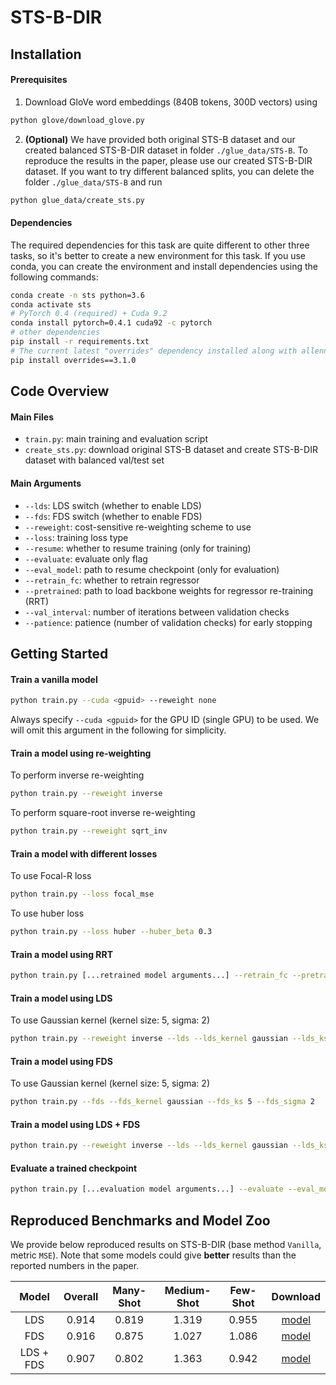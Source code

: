 # STS-B-DIR
## Installation

#### Prerequisites

1. Download GloVe word embeddings (840B tokens, 300D vectors) using

```bash
python glove/download_glove.py
```

2. __(Optional)__ We have provided both original STS-B dataset and our created balanced STS-B-DIR dataset in folder `./glue_data/STS-B`. To reproduce the results in the paper, please use our created STS-B-DIR dataset. If you want to try different balanced splits, you can delete the folder `./glue_data/STS-B` and run

```bash
python glue_data/create_sts.py
```

#### Dependencies

The required dependencies for this task are quite different to other three tasks, so it's better to create a new environment for this task. If you use conda, you can create the environment and install dependencies using the following commands:

```bash
conda create -n sts python=3.6
conda activate sts
# PyTorch 0.4 (required) + Cuda 9.2
conda install pytorch=0.4.1 cuda92 -c pytorch
# other dependencies
pip install -r requirements.txt
# The current latest "overrides" dependency installed along with allennlp 0.5.0 will now raise error. We need to downgrade "overrides" version to 3.1.0
pip install overrides==3.1.0
```

## Code Overview

#### Main Files

- `train.py`: main training and evaluation script
- `create_sts.py`: download original STS-B dataset and create STS-B-DIR dataset with balanced val/test set 

#### Main Arguments

- `--lds`: LDS switch (whether to enable LDS)
- `--fds`: FDS switch (whether to enable FDS)
- `--reweight`: cost-sensitive re-weighting scheme to use
- `--loss`: training loss type
- `--resume`: whether to resume training (only for training)
- `--evaluate`: evaluate only flag
- `--eval_model`: path to resume checkpoint (only for evaluation)
- `--retrain_fc`: whether to retrain regressor
- `--pretrained`: path to load backbone weights for regressor re-training (RRT)
- `--val_interval`: number of iterations between validation checks
- `--patience`: patience (number of validation checks) for early stopping

## Getting Started

#### Train a vanilla model

```bash
python train.py --cuda <gpuid> --reweight none
```

Always specify `--cuda <gpuid>` for the GPU ID (single GPU) to be used. We will omit this argument in the following for simplicity.

#### Train a model using re-weighting

To perform inverse re-weighting

```bash
python train.py --reweight inverse
```

To perform square-root inverse re-weighting

```bash
python train.py --reweight sqrt_inv
```

#### Train a model with different losses

To use Focal-R loss

```bash
python train.py --loss focal_mse
```

To use huber loss

```bash
python train.py --loss huber --huber_beta 0.3
```

#### Train a model using RRT

```bash
python train.py [...retrained model arguments...] --retrain_fc --pretrained <path_to_pretrained_ckpt>
```

#### Train a model using LDS

To use Gaussian kernel (kernel size: 5, sigma: 2)

```bash
python train.py --reweight inverse --lds --lds_kernel gaussian --lds_ks 5 --lds_sigma 2
```

#### Train a model using FDS

To use Gaussian kernel (kernel size: 5, sigma: 2)

```bash
python train.py --fds --fds_kernel gaussian --fds_ks 5 --fds_sigma 2
```

#### Train a model using LDS + FDS

```bash
python train.py --reweight inverse --lds --lds_kernel gaussian --lds_ks 5 --lds_sigma 2 --fds --fds_kernel gaussian --fds_ks 5 --fds_sigma 2
```

#### Evaluate a trained checkpoint

```bash
python train.py [...evaluation model arguments...] --evaluate --eval_model <path_to_evaluation_ckpt>
```

## Reproduced Benchmarks and Model Zoo

We provide below reproduced results on STS-B-DIR (base method `Vanilla`, metric `MSE`).
Note that some models could give **better** results than the reported numbers in the paper.

|   Model   | Overall | Many-Shot | Medium-Shot | Few-Shot | Download |
| :-------: | :-----: | :-------: | :---------: | :------: | :------: |
|    LDS    |  0.914  |   0.819   |    1.319    |   0.955  | [model](https://drive.google.com/file/d/1CVyycq0OMgD9N9gJX5UDcfpRaJdZBjzo/view?usp=sharing) |
|    FDS    |  0.916  |   0.875   |    1.027    |   1.086  | [model](https://drive.google.com/file/d/13e-1kd-KQrzFFVrJp1FeNDIBwUp3qtYx/view?usp=sharing) |
| LDS + FDS |  0.907  |   0.802   |    1.363    |   0.942  | [model](https://drive.google.com/file/d/1kb_GV2coJRK_o9OxnMcxchq1EKOcpx-h/view?usp=sharing) |
